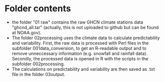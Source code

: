 # Folder contents
  
* the folder "01 raw" contains the raw GHCN climate stations data "ghcnd_all.tar" (actually, this is not uploaded to github but can be found at NOAA.gov). 
* The folder 02processing uses the climate data to calculate predictability and variability. First, the raw data is processed with Perl files in the subfolder 001data_conversion, to get an R-readable output and to remove unneccessary information (e.g. snowfall and rainfall data). Secondly, the processed data is opened in R with the scripts in the subfolder 002processing.  
* The calculations on predictability and variability are then saved as .txt file in the folder 03output.

